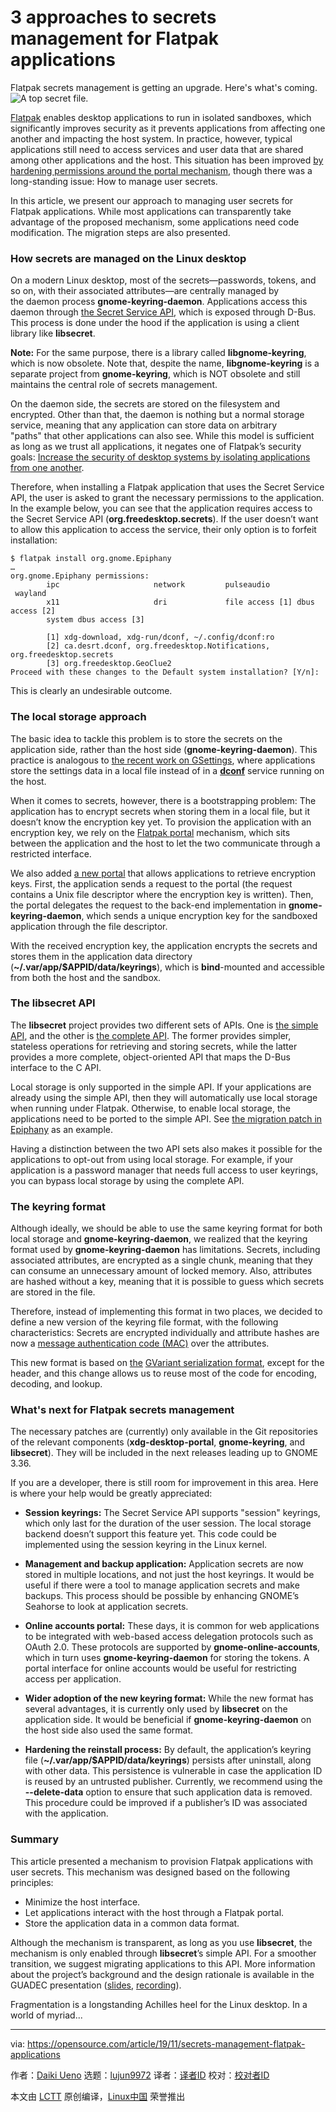 [#]: collector: (lujun9972)
[#]: translator: ( )
[#]: reviewer: ( )
[#]: publisher: ( )
[#]: url: ( )
[#]: subject: (3 approaches to secrets management for Flatpak applications)
[#]: via: (https://opensource.com/article/19/11/secrets-management-flatpak-applications)
[#]: author: (Daiki Ueno https://opensource.com/users/ueno)

3 approaches to secrets management for Flatpak applications
======
Flatpak secrets management is getting an upgrade. Here's what's coming.
![A top secret file.][1]

[Flatpak][2] enables desktop applications to run in isolated sandboxes, which significantly improves security as it prevents applications from affecting one another and impacting the host system. In practice, however, typical applications still need to access services and user data that are shared among other applications and the host. This situation has been improved [by hardening permissions around the portal mechanism][3], though there was a long-standing issue: How to manage user secrets.

In this article, we present our approach to managing user secrets for Flatpak applications. While most applications can transparently take advantage of the proposed mechanism, some applications need code modification. The migration steps are also presented.

### How secrets are managed on the Linux desktop

On a modern Linux desktop, most of the secrets—passwords, tokens, and so on, with their associated attributes—are centrally managed by the daemon process **gnome-keyring-daemon**. Applications access this daemon through [the Secret Service API][4], which is exposed through D-Bus. This process is done under the hood if the application is using a client library like **libsecret**. 

**Note:** For the same purpose, there is a library called **libgnome-keyring**, which is now obsolete. Note that, despite the name, **libgnome-keyring** is a separate project from **gnome-keyring**, which is NOT obsolete and still maintains the central role of secrets management.

On the daemon side, the secrets are stored on the filesystem and encrypted. Other than that, the daemon is nothing but a normal storage service, meaning that any application can store data on arbitrary "paths" that other applications can also see. While this model is sufficient as long as we trust all applications, it negates one of Flatpak’s security goals: [Increase the security of desktop systems by isolating applications from one another][5].

Therefore, when installing a Flatpak application that uses the Secret Service API, the user is asked to grant the necessary permissions to the application. In the example below, you can see that the application requires access to the Secret Service API (**org.freedesktop.secrets**). If the user doesn’t want to allow this application to access the service, their only option is to forfeit installation:


```
$ flatpak install org.gnome.Epiphany
…
org.gnome.Epiphany permissions:
        ipc                     network         pulseaudio      wayland
        x11                     dri             file access [1] dbus access [2]
        system dbus access [3]

        [1] xdg-download, xdg-run/dconf, ~/.config/dconf:ro
        [2] ca.desrt.dconf, org.freedesktop.Notifications, org.freedesktop.secrets
        [3] org.freedesktop.GeoClue2
Proceed with these changes to the Default system installation? [Y/n]:
```

This is clearly an undesirable outcome.

### The local storage approach

The basic idea to tackle this problem is to store the secrets on the application side, rather than the host side (**gnome-keyring-daemon**). This practice is analogous to [the recent work on GSettings][6], where applications store the settings data in a local file instead of in a [**dconf**][7] service running on the host.

When it comes to secrets, however, there is a bootstrapping problem: The application has to encrypt secrets when storing them in a local file, but it doesn’t know the encryption key yet. To provision the application with an encryption key, we rely on the [Flatpak portal][8] mechanism, which sits between the application and the host to let the two communicate through a restricted interface.

We also added [a new portal][9] that allows applications to retrieve encryption keys. First, the application sends a request to the portal (the request contains a Unix file descriptor where the encryption key is written). Then, the portal delegates the request to the back-end implementation in **gnome-keyring-daemon**, which sends a unique encryption key for the sandboxed application through the file descriptor.

With the received encryption key, the application encrypts the secrets and stores them in the application data directory (**~/.var/app/$APPID/data/keyrings**), which is **bind**-mounted and accessible from both the host and the sandbox.

### The libsecret API

The **libsecret** project provides two different sets of APIs. One is [the simple API][10], and the other is [the complete API][11]. The former provides simpler, stateless operations for retrieving and storing secrets, while the latter provides a more complete, object-oriented API that maps the D-Bus interface to the C API.

Local storage is only supported in the simple API. If your applications are already using the simple API, then they will automatically use local storage when running under Flatpak. Otherwise, to enable local storage, the applications need to be ported to the simple API. See [the migration patch in Epiphany][12] as an example.

Having a distinction between the two API sets also makes it possible for the applications to opt-out from using local storage. For example, if your application is a password manager that needs full access to user keyrings, you can bypass local storage by using the complete API.

### The keyring format

Although ideally, we should be able to use the same keyring format for both local storage and **gnome-keyring-daemon**, we realized that the keyring format used by **gnome-keyring-daemon** has limitations. Secrets, including associated attributes, are encrypted as a single chunk, meaning that they can consume an unnecessary amount of locked memory. Also, attributes are hashed without a key, meaning that it is possible to guess which secrets are stored in the file.

Therefore, instead of implementing this format in two places, we decided to define a new version of the keyring file format, with the following characteristics: Secrets are encrypted individually and attribute hashes are now a [message authentication code (MAC)][13] over the attributes.

This new format is based on [the][14] [GVariant serialization format][14], except for the header, and this change allows us to reuse most of the code for encoding, decoding, and lookup.

### What's next for Flatpak secrets management

The necessary patches are (currently) only available in the Git repositories of the relevant components (**xdg-desktop-portal**, **gnome-keyring**, and **libsecret**). They will be included in the next releases leading up to GNOME 3.36.

If you are a developer, there is still room for improvement in this area. Here is where your help would be greatly appreciated:

  * **Session keyrings:** The Secret Service API supports "session" keyrings, which only last for the duration of the user session. The local storage backend doesn’t support this feature yet. This code could be implemented using the session keyring in the Linux kernel.

  * **Management and backup application:** Application secrets are now stored in multiple locations, and not just the host keyrings. It would be useful if there were a tool to manage application secrets and make backups. This process should be possible by enhancing GNOME’s Seahorse to look at application secrets.

  * **Online accounts portal:** These days, it is common for web applications to be integrated with web-based access delegation protocols such as OAuth 2.0. These protocols are supported by **gnome-online-accounts**, which in turn uses **gnome-keyring-daemon** for storing the tokens. A portal interface for online accounts would be useful for restricting access per application.

  * **Wider adoption of the new keyring format:** While the new format has several advantages, it is currently only used by **libsecret** on the application side. It would be beneficial if **gnome-keyring-daemon** on the host side also used the same format.

  * **Hardening the reinstall process:** By default, the application’s keyring file (**~/.var/app/$APPID/data/keyrings**) persists after uninstall, along with other data. This persistence is vulnerable in case the application ID is reused by an untrusted publisher. Currently, we recommend using the **\--delete-data** option to ensure that such application data is removed. This procedure could be improved if a publisher’s ID was associated with the application.




### Summary

This article presented a mechanism to provision Flatpak applications with user secrets. This mechanism was designed based on the following principles:

  * Minimize the host interface.
  * Let applications interact with the host through a Flatpak portal.
  * Store the application data in a common data format.



Although the mechanism is transparent, as long as you use **libsecret**, the mechanism is only enabled through **libsecret**’s simple API. For a smoother transition, we suggest migrating applications to this API. More information about the project’s background and the design rationale is available in the GUADEC presentation ([slides][15], [recording][16]).

Fragmentation is a longstanding Achilles heel for the Linux desktop. In a world of myriad...

--------------------------------------------------------------------------------

via: https://opensource.com/article/19/11/secrets-management-flatpak-applications

作者：[Daiki Ueno][a]
选题：[lujun9972][b]
译者：[译者ID](https://github.com/译者ID)
校对：[校对者ID](https://github.com/校对者ID)

本文由 [LCTT](https://github.com/LCTT/TranslateProject) 原创编译，[Linux中国](https://linux.cn/) 荣誉推出

[a]: https://opensource.com/users/ueno
[b]: https://github.com/lujun9972
[1]: https://opensource.com/sites/default/files/styles/image-full-size/public/lead-images/topsecret_folder_file_security.jpg?itok=y0P2GC5K (A top secret file.)
[2]: https://opensource.com/article/19/10/how-build-flatpak-packaging
[3]: https://blog.tingping.se/2019/10/06/hardening-flatpak-permissions.html
[4]: https://specifications.freedesktop.org/secret-service/
[5]: http://docs.flatpak.org/en/latest/sandbox-permissions.html#sandbox-permissions
[6]: https://blogs.gnome.org/mclasen/2019/07/12/settings-in-a-sandbox-world/
[7]: https://wiki.gnome.org/Projects/dconf
[8]: https://flatpak.github.io/xdg-desktop-portal/portal-docs.html
[9]: https://github.com/flatpak/xdg-desktop-portal/pull/359
[10]: https://developer.gnome.org/libsecret/unstable/simple.html
[11]: https://developer.gnome.org/libsecret/unstable/complete.html
[12]: https://gitlab.gnome.org/GNOME/epiphany/commit/ed514f3ef43b323c51fb539274bef9dce0907ff2
[13]: https://en.wikipedia.org/wiki/Message_authentication_code
[14]: https://people.gnome.org/~desrt/gvariant-serialisation.pdf
[15]: https://people.gnome.org/~dueno/libsecret-guadec.pdf
[16]: https://guadec.ubicast.tv/videos/desktop-secrets-management-for-the-future/
